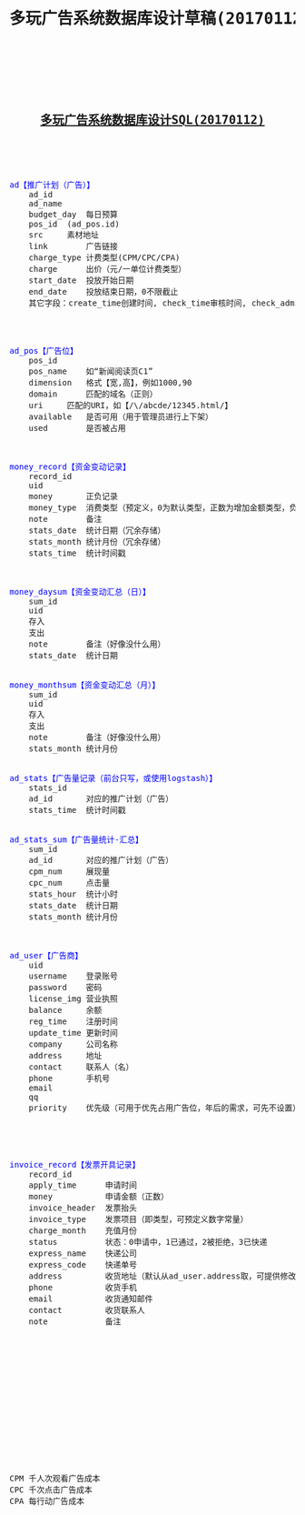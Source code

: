 <pre>


<h1><center>多玩广告系统数据库设计草稿(20170112)</center></h1>


<h2>
    <center><a href="/doc/adsysDbDesignSql" target="_blank">多玩广告系统数据库设计SQL(20170112)</a></center>
</h2>


<font color="blue">ad【推广计划（广告）】</font>
	ad_id
	ad_name
	budget_day	每日预算
	pos_id  (ad_pos.id)
	src		素材地址
	link		广告链接
	charge_type	计费类型(CPM/CPC/CPA)
	charge		出价（元/一单位计费类型）
	start_date	投放开始日期
	end_date	投放结束日期，0不限截止
	其它字段：create_time创建时间, check_time审核时间, check_admin审核人, check_status审核状态(待审核0，已通过1，已拒绝2)




<font color="blue">ad_pos【广告位】</font>
	pos_id
	pos_name	如“新闻阅读页C1”
	dimension	格式【宽,高】，例如1000,90
	domain		匹配的域名（正则）
	uri		匹配的URI，如【/\/abcde/12345.html/】
	available	是否可用（用于管理员进行上下架）
	used		是否被占用
	

		
<font color="blue">money_record【资金变动记录】</font>
	record_id
	uid
	money		正负记录
	money_type	消费类型（预定义，0为默认类型，正数为增加金额类型，负数为减少金额类型）
	note		备注
	stats_date	统计日期（冗余存储）
	stats_month	统计月份（冗余存储）
	stats_time	统计时间戳
	


<font color="blue">money_daysum【资金变动汇总（日）】</font>
	sum_id
	uid
	存入
	支出
	note		备注（好像没什么用）
	stats_date	统计日期


<font color="blue">money_monthsum【资金变动汇总（月）】</font>
	sum_id
	uid
	存入
	支出
	note		备注（好像没什么用）
	stats_month	统计月份

	
<font color="blue">ad_stats【广告量记录（前台只写，或使用logstash）】</font>
	stats_id
	ad_id		对应的推广计划（广告）
	stats_time	统计时间戳


<font color="blue">ad_stats_sum【广告量统计-汇总】</font>
	sum_id
	ad_id		对应的推广计划（广告）
	cpm_num		展现量
	cpc_num		点击量
	stats_hour	统计小时
	stats_date	统计日期
	stats_month	统计月份
	


<font color="blue">ad_user【广告商】</font>
	uid
	username	登录账号
	password	密码
	license_img	营业执照
	balance		余额
	reg_time	注册时间
	update_time	更新时间
	company		公司名称
	address		地址
	contact		联系人（名）
	phone		手机号
	email		
	qq
	priority	优先级（可用于优先占用广告位，年后的需求，可先不设置）



	
	
<font color="blue">invoice_record【发票开具记录】</font>
	record_id
	apply_time	    申请时间
	money		    申请金额（正数）
	invoice_header	发票抬头
	invoice_type	发票项目（即类型，可预定义数字常量）
	charge_month	充值月份
	status		    状态：0申请中，1已通过，2被拒绝，3已快递
    express_name    快递公司
    express_code    快递单号
	address		    收货地址（默认从ad_user.address取，可提供修改）
	phone		    收货手机
	email		    收货通知邮件
	contact		    收货联系人
	note		    备注
















CPM 千人次观看广告成本
CPC 千次点击广告成本
CPA 每行动广告成本



</pre>